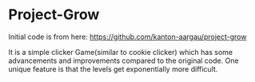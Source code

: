 # Project-Grow

Initial code is from here: https://github.com/kanton-aargau/project-grow

It is a simple clicker Game(similar to cookie clicker) which has some advancements and improvements compared to the original code.
One unique feature is that the levels get exponentially more difficult.
